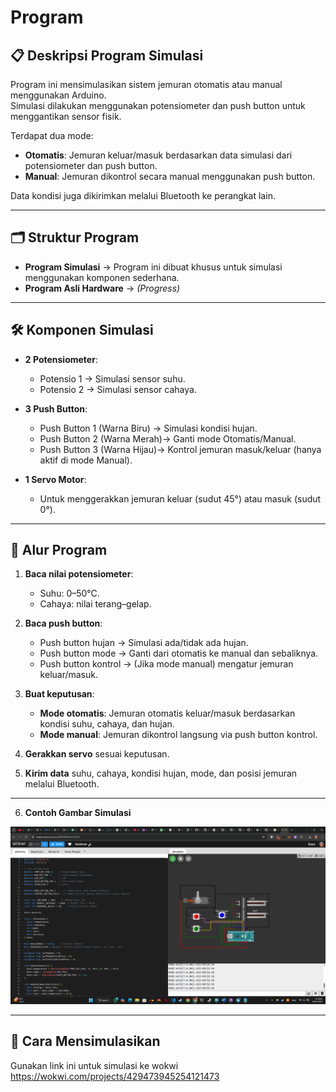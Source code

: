 # Program 


## 📋 Deskripsi Program Simulasi
Program ini mensimulasikan sistem jemuran otomatis atau manual menggunakan Arduino.  
Simulasi dilakukan menggunakan potensiometer dan push button untuk menggantikan sensor fisik.

Terdapat dua mode:
- **Otomatis**: Jemuran keluar/masuk berdasarkan data simulasi dari potensiometer dan push button.
- **Manual**: Jemuran dikontrol secara manual menggunakan push button.

Data kondisi juga dikirimkan melalui Bluetooth ke perangkat lain.

---

## 🗂️ Struktur Program
- **Program Simulasi** → Program ini dibuat khusus untuk simulasi menggunakan komponen sederhana.
- **Program Asli Hardware** → *(Progress)*

---

## 🛠️ Komponen Simulasi
- **2 Potensiometer**:
  - Potensio 1 → Simulasi sensor suhu.
  - Potensio 2 → Simulasi sensor cahaya.

- **3 Push Button**:
  - Push Button 1 (Warna Biru) → Simulasi kondisi hujan.
  - Push Button 2 (Warna Merah)→ Ganti mode Otomatis/Manual.
  - Push Button 3 (Warna Hijau)→ Kontrol jemuran masuk/keluar (hanya aktif di mode Manual).

- **1 Servo Motor**:
  - Untuk menggerakkan jemuran keluar (sudut 45°) atau masuk (sudut 0°).

---

## 🧠 Alur Program
1. **Baca nilai potensiometer**:
   - Suhu: 0–50°C.
   - Cahaya: nilai terang–gelap.

2. **Baca push button**:
   - Push button hujan → Simulasi ada/tidak ada hujan.
   - Push button mode → Ganti dari otomatis ke manual dan sebaliknya.
   - Push button kontrol → (Jika mode manual) mengatur jemuran keluar/masuk.

3. **Buat keputusan**:
   - **Mode otomatis**: Jemuran otomatis keluar/masuk berdasarkan kondisi suhu, cahaya, dan hujan.
   - **Mode manual**: Jemuran dikontrol langsung via push button kontrol.

4. **Gerakkan servo** sesuai keputusan.

5. **Kirim data** suhu, cahaya, kondisi hujan, mode, dan posisi jemuran melalui Bluetooth.

---
6. **Contoh Gambar Simulasi**
  <img src="https://github.com/RenayaAjiAydinaHazela/SunSense/blob/main/Program/Asset/Screenshot%202025-04-29%20114008.png">
  
---

## 📄 Cara Mensimulasikan
Gunakan link ini untuk simulasi ke wokwi https://wokwi.com/projects/429473945254121473
